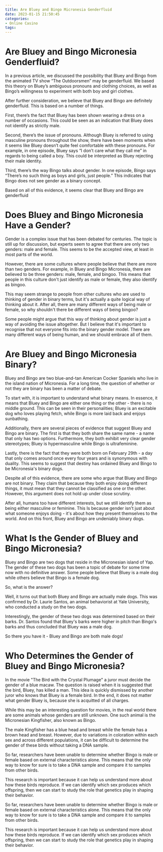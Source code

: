 ```yaml
---
title: Are Bluey and Bingo Micronesia Genderfluid
date: 2023-01-15 21:50:45
categories:
- Online Casino
tags:
---
```



#  Are Bluey and Bingo Micronesia Genderfluid?

In a previous article, we discussed the possibility that Bluey and Bingo from the animated TV show “The Outdoorsmen” may be genderfluid. We based this theory on Bluey’s ambiguous pronouns and clothing choices, as well as Bingo’s willingness to experiment with both boy and girl clothes.

After further consideration, we believe that Bluey and Bingo are definitely genderfluid. This is based on a number of things.

First, there’s the fact that Bluey has been shown wearing a dress on a number of occasions. This could be seen as an indication that Bluey does not identify as strictly male.

Second, there’s the issue of pronouns. Although Bluey is referred to using masculine pronouns throughout the show, there have been moments when it seems like Bluey doesn’t quite feel comfortable with these pronouns. For example, in one episode, Bluey says “I don’t care what they call me” in regards to being called a boy. This could be interpreted as Bluey rejecting their male identity.

Third, there’s the way Bingo talks about gender. In one episode, Bingo says “There’s no such thing as boys and girls, just people.” This indicates that Bingo does not see gender as a binary concept.

Based on all of this evidence, it seems clear that Bluey and Bingo are genderfluid

#  Does Bluey and Bingo Micronesia Have a Gender?

Gender is a complex issue that has been debated for centuries. The topic is still up for discussion, but experts seem to agree that there are only two genders: male and female. This seems to be the accepted view, at least in most parts of the world.

However, there are some cultures where people believe that there are more than two genders. For example, in Bluey and Bingo Micronesia, there are believed to be three genders: male, female, and bingoo. This means that people in this culture don't just identify as male or female, they also identify as bingoo.

This may seem strange to people from other cultures who are used to thinking of gender in binary terms, but it's actually a quite logical way of thinking about it. After all, there are many different ways of being male or female, so why shouldn't there be different ways of being bingoo?

Some people might argue that this way of thinking about gender is just a way of avoiding the issue altogether. But I believe that it's important to recognise that not everyone fits into the binary gender model. There are many different ways of being human, and we should embrace all of them.

#  Are Bluey and Bingo Micronesia Binary?

Bluey and Bingo are two blue-and-tan American Cocker Spaniels who live in the island nation of Micronesia. For a long time, the question of whether or not they are binary has been a matter of debate.

To start with, it is important to understand what binary means. In essence, it means that Bluey and Bingo are either one thing or the other - there is no middle ground. This can be seen in their personalities; Bluey is an excitable dog who loves playing fetch, while Bingo is more laid back and enjoys sunbathing.

Additionally, there are several pieces of evidence that suggest Bluey and Bingo are binary. The first is that they both share the same name - a name that only has two options. Furthermore, they both exhibit very clear gender stereotypes; Bluey is hypermasculine while Bingo is ultrafeminine.

Lastly, there is the fact that they were both born on February 29th - a day that only comes around once every four years and is synonymous with duality. This seems to suggest that destiny has ordained Bluey and Bingo to be Micronesia's binary dogs.

Despite all of this evidence, there are some who argue that Bluey and Bingo are not binary. They claim that because they both enjoy doing different things, it must mean that they cannot be classified as one or the other. However, this argument does not hold up under close scrutiny.

After all, humans too have different interests, but we still identify them as being either masculine or feminine. This Is because gender isn't just about what someone enjoys doing - it's about how they present themselves to the world. And on this front, Bluey and Bingo are undeniably binary dogs.

#  What Is the Gender of Bluey and Bingo Micronesia?

Bluey and Bingo are two dogs that reside in the Micronesian island of Yap. The gender of these two dogs has been a topic of debate for some time now with no definitive answer. Some people believe that Bluey is a male dog while others believe that Bingo is a female dog.

So, what is the answer?

Well, it turns out that both Bluey and Bingo are actually male dogs. This was confirmed by Dr. Laurie Santos, an animal behaviorist at Yale University, who conducted a study on the two dogs.

Interestingly, the gender of these two dogs was determined based on their barks. Dr. Santos found that Bluey's barks were higher in pitch than Bingo's barks and thus concluded that Bluey was a male dog.

So there you have it - Bluey and Bingo are both male dogs!

#  Who Determines the Gender of Bluey and Bingo Micronesia?

In the movie "The Bird with the Crystal Plumage" a juror must decide the gender of a blue macaw. The question is raised when it is suggested that the bird, Bluey, has killed a man. This idea is quickly dismissed by another juror who knows that Bluey is a female bird. In the end, it does not matter what gender Bluey is, because she is acquitted of all charges.

While this may be an interesting question for movies, in the real world there are some animals whose genders are still unknown. One such animal is the Micronesian Kingfisher, also known as Bingo.

The male Kingfisher has a blue head and breast while the female has a brown head and breast. However, due to variations in coloration within each sex and across different populations, it can be difficult to determine the gender of these birds without taking a DNA sample.

So far, researchers have been unable to determine whether Bingo is male or female based on external characteristics alone. This means that the only way to know for sure is to take a DNA sample and compare it to samples from other birds.

This research is important because it can help us understand more about how these birds reproduce. If we can identify which sex produces which offspring, then we can start to study the role that genetics play in shaping their behavior.

So far, researchers have been unable to determine whether Bingo is male or female based on external characteristics alone. This means that the only way to know for sure is to take a DNA sample and compare it to samples from other birds.

This research is important because it can help us understand more about how these birds reproduce. If we can identify which sex produces which offspring, then we can start to study the role that genetics play in shaping their behavior.
